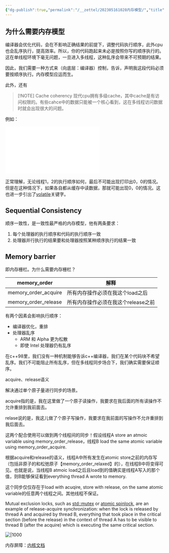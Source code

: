 ```yaml
---
{"dg-publish":true,"permalink":"/__zettel/202305161028内存模型/","title":202305161028,"tags":["cpp","memory-model","memory-order","memory-barrier","内存序"],"created":"2023-05-16T10:28:29+08:00"}
---
```



为什么需要内存模型
------------------------------------

编译器会优化代码，会在不影响正确结果的前提下，调整代码执行顺序，此外cpu也会乱序执行，提高效率。所以，你的代码跑起来未必是按照你写的顺序执行的。这在单线程环境下毫无问题，一旦进入多线程，这种乱序会带来不可预期的结果。

因此，我们需要一种方式来（向底层：编译器）控制，告诉，声明我这段代码必须要按顺序执行。内存模型应运而生。

此外，还有

> [!NOTE] Cache coherency
> 现代cpu拥有多级cache，其中cache是有访问权限的。有些cahce中的数据只能被一个核心看到，这在多线程访问数据时就会出现很大的问题。

例如：

![cache-coherency.excalidraw|1000](../assets/cache-coherency.excalidraw.md)

正常理解，无论线程1，2的执行顺序如何，最后不可能出现打印出0，0的情况。但是在这种情况下，如果各自都从缓存中读数据，那就可能出现0，0的情况。这也进一步引出了[volatile](202304202149volatile-specifier.md)关键字。


Sequential Consistency
-----------------------------------------

顺序一致性，是一致性最严格的内存模型，他有两条要求：

1. 每个处理器的执行顺序和代码的执行顺序一致
2. 处理器并行执行的结果要和处理器按照某种顺序执行的结果一致



Memory barrier
----------------------------

即内存栅栏。为什么需要内存栅栏？


| memory_order | 解释 | 
|  -- | -- |
| memory_order_acquire | 所有内存操作必须在我这个load之后 | 
| memory_order_release | 所有内存操作必须在我这个release之前 | 



有两个因素会影响执行顺序：

- 编译器优化，重排
- 处理器乱序
    - ARM 和 Alpha 更为松散
    - 即使 Intel 处理器仍有乱序


在c++98里，我们没有一种机制能够告诉c++编译器，我们在某个代码块不希望乱序。我们不可能阻止所有乱序，但在多线程同步场合下，我们确实需要保证顺序。

acquire、release语义

解决通过单个原子量进行同步的场景。

acquire指的是，我在这里做了一个原子读操作，我要求在我后面的所有读操作不允许重排到我前面去。

relase说的是，我这儿做了个原子写操作，我要求在我前面的写操作不允许重排到我后面去。


这两个配合使用可以做到两个线程间的同步！假设线程A store an atmoic variable using memory_order_release，线程B load the same atomic variable using memory_order_acquire.

根据acquire和release的语义，线程A中所有发生在atomic store之前的内存写（包括非原子的和松弛原子【memory_order_relaxed】的），在线程B中将变得可见。也就是说，当线程B atmoic load之后且load到的值确实是线程A写入的那个值，则B能够保证看到everything thread A wrote to memory.

这个同步仅仅存在于load with acuqire, store with release, on the same atomic variable的任意两个线程之间。其他线程不保证。

Mutual exclusion locks, such as [std::mutex](https://en.cppreference.com/w/cpp/thread/mutex "cpp/thread/mutex") or [atomic spinlock](https://en.cppreference.com/w/cpp/atomic/atomic_flag "cpp/atomic/atomic flag"), are an example of release-acquire synchronization: when the lock is released by thread A and acquired by thread B, everything that took place in the critical section (before the release) in the context of thread A has to be visible to thread B (after the acquire) which is executing the same critical section.

![|1000](../assets/202305161028内存模型-202306291048.excalidraw)

内存屏障：[内核文档](https://github.com/torvalds/linux/blob/master/Documentation/memory-barriers.txt)
